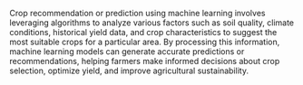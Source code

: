 Crop recommendation or prediction using machine learning involves leveraging algorithms to analyze various factors such as soil quality, climate conditions, historical yield data, and crop characteristics to suggest the most suitable crops for a particular area. By processing this information, machine learning models can generate accurate predictions or recommendations, helping farmers make informed decisions about crop selection, optimize yield, and improve agricultural sustainability.
